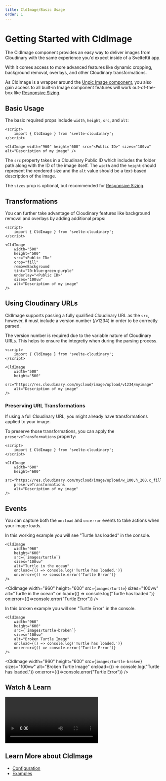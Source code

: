 ```yaml
---
title: CldImage/Basic Usage
order: 1
---
```


<script>
    import HeaderImage from '$lib/components/HeaderImage.svelte'
    import CodeBlock from '$lib/components/CodeBlock.svelte'
    import Callout from '$lib/components/Callout.svelte'
    import { CldImage } from 'svelte-cloudinary'
    import Video from '$lib/components/Video.svelte'
</script>

# Getting Started with CldImage

The CldImage component provides an easy way to deliver images from Cloudinary with the same experience you'd expect inside of a SvelteKit app.

With it comes access to more advanced features like dynamic cropping, background removal, overlays, and other Cloudinary transformations.

As CldImage is a wrapper around the [Unpic Image component](https://unpic.pics/img/svelte/), you also gain access to all built-in Image component features will work out-of-the-box like [Responsive Sizing](/guides/responsive-images).

## Basic Usage

The basic required props include `width`, `height`, `src`, and `alt`:

<HeaderImage>
  <CldImage
    width="960"
    height="600"
    src={`images/turtle`}
    sizes="100vw"
    alt="Turtle in the ocean"
  />
</HeaderImage>

<CodeBlock>

```svelte
<script>
	import { CldImage } from 'svelte-cloudinary';
</script>

<CldImage width="960" height="600" src="<Public ID>" sizes="100vw" alt="Description of my image" />
```

</CodeBlock>

The `src` property takes in a Cloudinary Public ID which includes the folder path along with the ID of the image itself.
The `width` and the `height` should represent the rendered size and the `alt` value should be a text-based description
of the image.

The `sizes` prop is optional, but recommended for [Responsive Sizing](/guides/responsive-images).

## Transformations

You can further take advantage of Cloudinary features like background removal and overlays by adding additional props:

<HeaderImage>
  <CldImage
    width="500"
    height="500"
    src={`images/turtle`}
    crop="fill"
    removeBackground
    tint="70:blue:green:purple"
    underlay={`images/galaxy`}
    sizes="100vw"
    alt="Turtle in the ocean"
  />
</HeaderImage>

<CodeBlock>

```svelte
<script>
	import { CldImage } from 'svelte-cloudinary';
</script>

<CldImage
	width="500"
	height="500"
	src="<Public ID>"
	crop="fill"
	removeBackground
	tint="70:blue:green:purple"
	underlay="<Public ID>"
	sizes="100vw"
	alt="Description of my image"
/>
```

</CodeBlock>

## Using Cloudinary URLs

CldImage supports passing a fully qualified Cloudinary URL as the `src`, however, it
must include a version number (/v1234) in order to be correctly parsed.

<Callout emoji={false} type="info">
  The version number is required due to the variable nature of Cloudinary URLs. This helps
  to ensure the integretiy when during the parsing process.
</Callout>

<CodeBlock>

```svelte
<script>
	import { CldImage } from 'svelte-cloudinary';
</script>

<CldImage
	width="500"
	height="500"
	src="https://res.cloudinary.com/mycloud/image/upload/v1234/myimage"
	alt="Description of my image"
/>
```

</CodeBlock>

### Preserving URL Transformations

If using a full Cloudinary URL, you might already have transformations applied to your image.

To preserve those transformations, you can apply the `preserveTransformations` property:

```svelte
<script>
	import { CldImage } from 'svelte-cloudinary';
</script>

<CldImage
	width="600"
	height="600"
	src="https://res.cloudinary.com/mycloud/image/upload/w_100,h_200,c_fill/v1234/myimage"
	preserveTransformations
	alt="Description of my image"
/>
```

## Events

You can capture both the `on:load` and `on:error` events to take actions when your image loads.

In this working example you will see "Turtle has loaded" in the console.

```svelte
<CldImage
	width="960"
	height="600"
	src={`images/turtle`}
	sizes="100vw"
	alt="Turtle in the ocean"
	on:load={() => console.log('Turtle has loaded.')}
	on:error={() => console.error('Turtle Error')}
/>
```

<CldImage
width="960"
height="600"
src={`images/turtle`}
sizes="100vw"
alt="Turtle in the ocean"
on:load={() => console.log("Turtle has loaded.")}
on:error={()=>console.error("Turtle Error")}
/>

In this broken example you will see "Turtle Error" in the console.

```svelte
<CldImage
	width="960"
	height="600"
	src={`images/turtle-broken`}
	sizes="100vw"
	alt="Broken Turtle Image"
	on:load={() => console.log('Turtle has loaded.')}
	on:error={() => console.error('Turtle Error')}
/>
```

<CldImage
width="960"
height="600"
src={`images/turtle-broken`}
sizes="100vw"
alt="Broken Turtle Image"
on:load={() => console.log("Turtle has loaded.")}
on:error={()=>console.error("Turtle Error")}
/>

## Watch & Learn

<Video
  title="Optimize & Transform Images in Svelte with Svelte Cloudinary - Dev Hints"
  url="https://www.youtube.com/watch?v=Vr3H3XREkbw"
/>

## Learn More about CldImage

- [Configuration](/cldimage/configuration)
- [Examples](/cldimage/examples)

